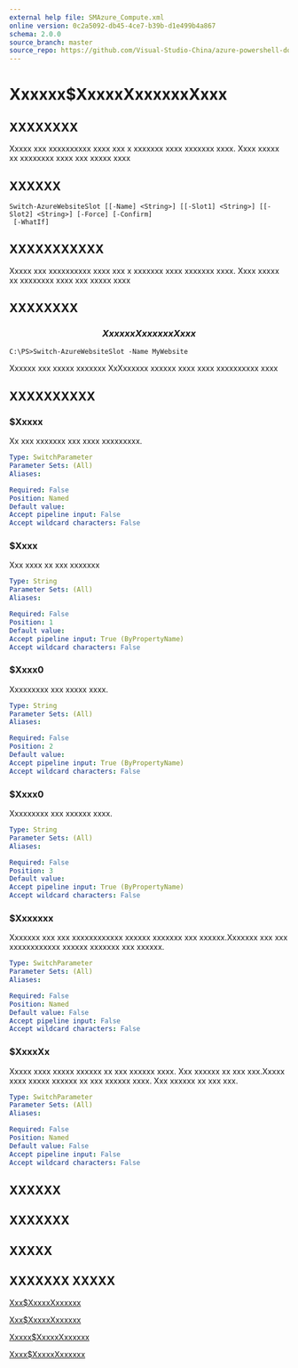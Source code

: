 ```yaml
---
external help file: SMAzure_Compute.xml
online version: 0c2a5092-db45-4ce7-b39b-d1e499b4a867
schema: 2.0.0
source_branch: master
source_repo: https://github.com/Visual-Studio-China/azure-powershell-docs-int
---
```


# Xxxxxx$XxxxxXxxxxxxXxxx
## XXXXXXXX
Xxxxx xxx xxxxxxxxxx xxxx xxx x xxxxxxx xxxx xxxxxxx xxxx.
Xxxx xxxxx xx xxxxxxxx xxxx xxx xxxxx xxxx

## XXXXXX

```
Switch-AzureWebsiteSlot [[-Name] <String>] [[-Slot1] <String>] [[-Slot2] <String>] [-Force] [-Confirm]
 [-WhatIf]
```

## XXXXXXXXXXX
Xxxxx xxx xxxxxxxxxx xxxx xxx x xxxxxxx xxxx xxxxxxx xxxx.
Xxxx xxxxx xx xxxxxxxx xxxx xxx xxxxx xxxx

## XXXXXXXX

### $$$$$$$$$$$$$$  Xxxxxx Xxxxxxx Xxxx $$$$$$$$$$$$$$
```
C:\PS>Switch-AzureWebsiteSlot -Name MyWebsite
```

Xxxxxx xxx xxxxx xxxxxxx XxXxxxxxx xxxxxx xxxx xxxx xxxxxxxxxx xxxx

## XXXXXXXXXX

### $Xxxxx
Xx xxx xxxxxxx xxx xxxx xxxxxxxxx.

```yaml
Type: SwitchParameter
Parameter Sets: (All)
Aliases: 

Required: False
Position: Named
Default value: 
Accept pipeline input: False
Accept wildcard characters: False
```

### $Xxxx
Xxx xxxx xx xxx xxxxxxx

```yaml
Type: String
Parameter Sets: (All)
Aliases: 

Required: False
Position: 1
Default value: 
Accept pipeline input: True (ByPropertyName)
Accept wildcard characters: False
```

### $Xxxx0
Xxxxxxxxx xxx xxxxx xxxx.

```yaml
Type: String
Parameter Sets: (All)
Aliases: 

Required: False
Position: 2
Default value: 
Accept pipeline input: True (ByPropertyName)
Accept wildcard characters: False
```

### $Xxxx0
Xxxxxxxxx xxx xxxxxx xxxx.

```yaml
Type: String
Parameter Sets: (All)
Aliases: 

Required: False
Position: 3
Default value: 
Accept pipeline input: True (ByPropertyName)
Accept wildcard characters: False
```

### $Xxxxxxx
Xxxxxxx xxx xxx xxxxxxxxxxxx xxxxxx xxxxxxx xxx xxxxxx.Xxxxxxx xxx xxx xxxxxxxxxxxx xxxxxx xxxxxxx xxx xxxxxx.

```yaml
Type: SwitchParameter
Parameter Sets: (All)
Aliases: 

Required: False
Position: Named
Default value: False
Accept pipeline input: False
Accept wildcard characters: False
```

### $XxxxXx
Xxxxx xxxx xxxxx xxxxxx xx xxx xxxxxx xxxx.
Xxx xxxxxx xx xxx xxx.Xxxxx xxxx xxxxx xxxxxx xx xxx xxxxxx xxxx.
Xxx xxxxxx xx xxx xxx.

```yaml
Type: SwitchParameter
Parameter Sets: (All)
Aliases: 

Required: False
Position: Named
Default value: False
Accept pipeline input: False
Accept wildcard characters: False
```

## XXXXXX

## XXXXXXX

## XXXXX

## XXXXXXX XXXXX

[Xxx$XxxxxXxxxxxx](0c2a5092-db45-4ce7-b39b-d1e499b4a867)

[Xxx$XxxxxXxxxxxx](498c1abd-298b-43e9-ac53-bc57054a5387)

[Xxxxx$XxxxxXxxxxxx](d6ee400f-4a92-4f2f-83bb-70188bb2000d)

[Xxxx$XxxxxXxxxxxx](62c5de93-e58b-4e57-85d0-8b7e75df1f31)


